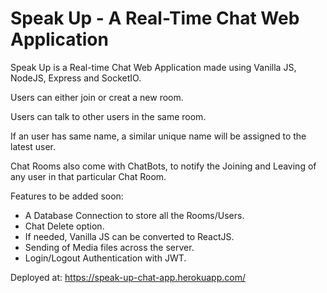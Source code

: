  # Speak Up - A Real-Time Chat Web Application #


Speak Up is a Real-time Chat Web Application made using Vanilla JS, NodeJS, Express and SocketIO.

Users can either join or creat a new room. 

Users can talk to other users in the same room. 

If an user has same name, a similar unique name will be assigned to the latest user. 

Chat Rooms also come with ChatBots, to notify the Joining and Leaving of any user in that particular Chat Room. 

Features to be added soon: 
* A Database Connection to store all the Rooms/Users.
* Chat Delete option. 
* If needed, Vanilla JS can be converted to ReactJS.
* Sending of Media files across the server.
* Login/Logout Authentication with JWT.

Deployed at: https://speak-up-chat-app.herokuapp.com/